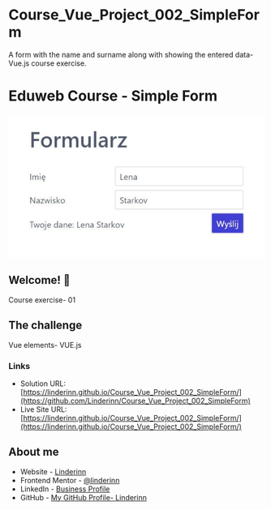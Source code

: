 # Course_Vue_Project_002_SimpleForm
A form with the name and surname along with showing the entered data- Vue.js course exercise.


# Eduweb Course - Simple Form

![Design preview for simple counter element](https://github.com/Linderinn/Course_Vue_Project_002_SimpleForm/blob/main/formularz%2000111.JPG)


## Welcome! 👋

Course exercise- 01

## The challenge

Vue elements- VUE.js

### Links

- Solution URL: [https://linderinn.github.io/Course_Vue_Project_002_SimpleForm/](https://github.com/Linderinn/Course_Vue_Project_002_SimpleForm)
- Live Site URL: [https://linderinn.github.io/Course_Vue_Project_002_SimpleForm/](https://linderinn.github.io/Course_Vue_Project_002_SimpleForm/)


## About me

- Website - [Linderinn](http://project1309385.tilda.ws/studio)
- Frontend Mentor - [@linderinn](https://www.frontendmentor.io/profile/linderinn)
- LinkedIn - [Business Profile](https://www.linkedin.com/in/joanna-sibrecht/)
- GitHub - [My GitHub Profile- Linderinn](https://github.com/Linderinn/)

